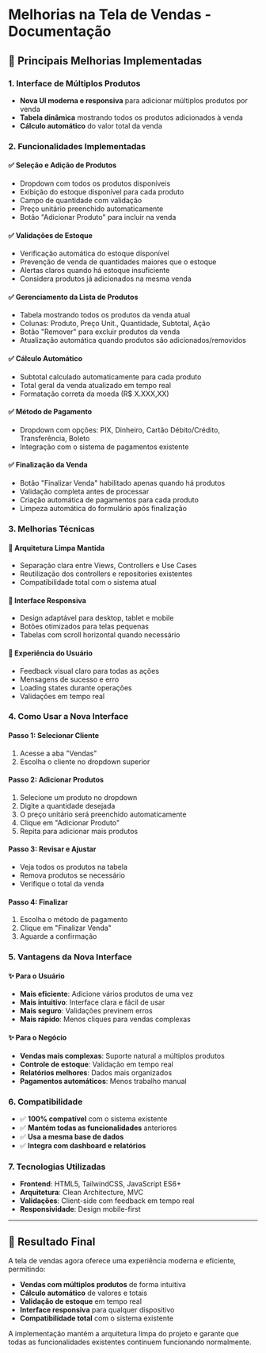 # Melhorias na Tela de Vendas - Documentação

## 🚀 Principais Melhorias Implementadas

### 1. **Interface de Múltiplos Produtos**
- **Nova UI moderna e responsiva** para adicionar múltiplos produtos por venda
- **Tabela dinâmica** mostrando todos os produtos adicionados à venda
- **Cálculo automático** do valor total da venda

### 2. **Funcionalidades Implementadas**

#### ✅ **Seleção e Adição de Produtos**
- Dropdown com todos os produtos disponíveis
- Exibição do estoque disponível para cada produto
- Campo de quantidade com validação
- Preço unitário preenchido automaticamente
- Botão "Adicionar Produto" para incluir na venda

#### ✅ **Validações de Estoque**
- Verificação automática do estoque disponível
- Prevenção de venda de quantidades maiores que o estoque
- Alertas claros quando há estoque insuficiente
- Considera produtos já adicionados na mesma venda

#### ✅ **Gerenciamento da Lista de Produtos**
- Tabela mostrando todos os produtos da venda atual
- Colunas: Produto, Preço Unit., Quantidade, Subtotal, Ação
- Botão "Remover" para excluir produtos da venda
- Atualização automática quando produtos são adicionados/removidos

#### ✅ **Cálculo Automático**
- Subtotal calculado automaticamente para cada produto
- Total geral da venda atualizado em tempo real
- Formatação correta da moeda (R$ X.XXX,XX)

#### ✅ **Método de Pagamento**
- Dropdown com opções: PIX, Dinheiro, Cartão Débito/Crédito, Transferência, Boleto
- Integração com o sistema de pagamentos existente

#### ✅ **Finalização da Venda**
- Botão "Finalizar Venda" habilitado apenas quando há produtos
- Validação completa antes de processar
- Criação automática de pagamentos para cada produto
- Limpeza automática do formulário após finalização

### 3. **Melhorias Técnicas**

#### 🔧 **Arquitetura Limpa Mantida**
- Separação clara entre Views, Controllers e Use Cases
- Reutilização dos controllers e repositories existentes
- Compatibilidade total com o sistema atual

#### 🔧 **Interface Responsiva**
- Design adaptável para desktop, tablet e mobile
- Botões otimizados para telas pequenas
- Tabelas com scroll horizontal quando necessário

#### 🔧 **Experiência do Usuário**
- Feedback visual claro para todas as ações
- Mensagens de sucesso e erro
- Loading states durante operações
- Validações em tempo real

### 4. **Como Usar a Nova Interface**

#### **Passo 1: Selecionar Cliente**
1. Acesse a aba "Vendas"
2. Escolha o cliente no dropdown superior

#### **Passo 2: Adicionar Produtos**
1. Selecione um produto no dropdown
2. Digite a quantidade desejada
3. O preço unitário será preenchido automaticamente
4. Clique em "Adicionar Produto"
5. Repita para adicionar mais produtos

#### **Passo 3: Revisar e Ajustar**
- Veja todos os produtos na tabela
- Remova produtos se necessário
- Verifique o total da venda

#### **Passo 4: Finalizar**
1. Escolha o método de pagamento
2. Clique em "Finalizar Venda"
3. Aguarde a confirmação

### 5. **Vantagens da Nova Interface**

#### ✨ **Para o Usuário**
- **Mais eficiente**: Adicione vários produtos de uma vez
- **Mais intuitivo**: Interface clara e fácil de usar
- **Mais seguro**: Validações previnem erros
- **Mais rápido**: Menos cliques para vendas complexas

#### ✨ **Para o Negócio**
- **Vendas mais complexas**: Suporte natural a múltiplos produtos
- **Controle de estoque**: Validação em tempo real
- **Relatórios melhores**: Dados mais organizados
- **Pagamentos automáticos**: Menos trabalho manual

### 6. **Compatibilidade**

- ✅ **100% compatível** com o sistema existente
- ✅ **Mantém todas as funcionalidades** anteriores
- ✅ **Usa a mesma base de dados**
- ✅ **Integra com dashboard e relatórios**

### 7. **Tecnologias Utilizadas**

- **Frontend**: HTML5, TailwindCSS, JavaScript ES6+
- **Arquitetura**: Clean Architecture, MVC
- **Validações**: Client-side com feedback em tempo real
- **Responsividade**: Design mobile-first

---

## 🎯 **Resultado Final**

A tela de vendas agora oferece uma experiência moderna e eficiente, permitindo:
- **Vendas com múltiplos produtos** de forma intuitiva
- **Cálculo automático** de valores e totais
- **Validação de estoque** em tempo real
- **Interface responsiva** para qualquer dispositivo
- **Compatibilidade total** com o sistema existente

A implementação mantém a arquitetura limpa do projeto e garante que todas as funcionalidades existentes continuem funcionando normalmente.
